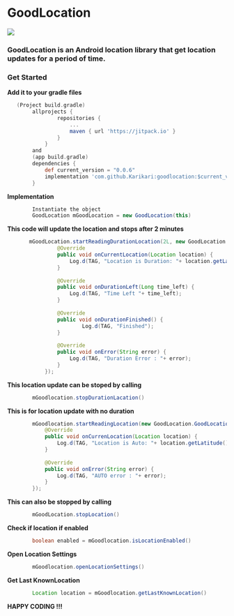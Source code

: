 # GoodLocation 
[![](https://jitpack.io/v/Karikari/goodlocation.svg)](https://jitpack.io/#Karikari/goodlocation)
### GoodLocation is an Android location library that get location updates for a period of time.
### Get Started
**Add it to your gradle files**
```gradle
   (Project build.gradle)
        allprojects {
                repositories {
                    ...
                    maven { url 'https://jitpack.io' }
                }
            }
        and 
        (app build.gradle)
        dependencies {
            def current_version = "0.0.6"
        	implementation 'com.github.Karikari:goodlocation:$current_version'
        }
```
**Implementation**
```java
        Instantiate the object
        GoodLocation mGoodLocation = new GoodLocation(this)
```     
**This code will update the location and stops after 2 minutes**
```java
       mGoodLocation.startReadingDurationLocation(2L, new GoodLocation.GoodLocationDurationListener() {
                @Override
                public void onCurrentLocation(Location location) {
                    Log.d(TAG, "Location is Duration: "+ location.getLatitude() + ", "+ location.getLongitude());
                }
        
                @Override
                public void onDurationLeft(Long time_left) {
                    Log.d(TAG, "Time Left "+ time_left);
                }
        
                @Override
                public void onDurationFinished() {
                        Log.d(TAG, "Finished");
                }
        
                @Override
                public void onError(String error) {
                    Log.d(TAG, "Duration Error : "+ error);
                }
            });
```
**This location update can be stoped by calling**
```java
        mGoodlocation.stopDurationLacation()
```
**This is for location update with no duration**
```java
        mGoodlocation.startReadingLocation(new GoodLocation.GoodLocationListener() {
            @Override
            public void onCurrenLocation(Location location) {
                Log.d(TAG, "Location is Auto: "+ location.getLatitude() + ", "+ location.getLongitude());
            }
        
            @Override
            public void onError(String error) {
                Log.d(TAG, "AUTO error : "+ error);
            }
        });
```
**This can also be stopped by calling**
```java
        mGoodLocation.stopLocation()
```
**Check if location if enabled**
```java
        boolean enabled = mGoodlocation.isLocationEnabled()
```
**Open Location Settings**
```java
        mGoodlocation.openLocationSettings()
```
**Get Last KnownLocation**
```java
        Location location = mGoodlocation.getLastKnownLocation()
```
**HAPPY CODING !!!**
